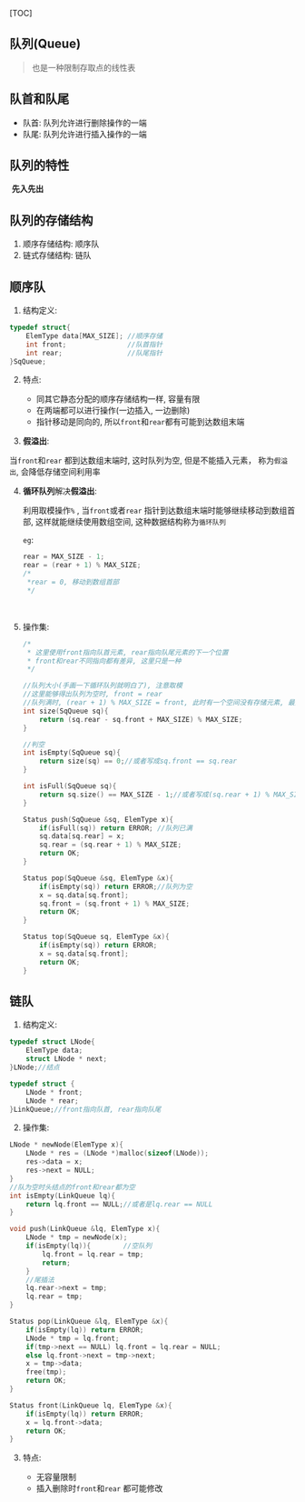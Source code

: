 

[TOC]



##  队列(Queue)

>  也是一种限制存取点的线性表



## 队首和队尾

-  队首: 队列允许进行删除操作的一端
-  队尾: 队列允许进行插入操作的一端



## 队列的特性

​    **先入先出**



## 队列的存储结构

1.  顺序存储结构: 顺序队
2.  链式存储结构: 链队



## 顺序队

1.  结构定义:

   ```c++
   typedef struct{
       ElemType data[MAX_SIZE]; //顺序存储
       int front;			    //队首指针
       int rear;                //队尾指针
   }SqQueue;
   ```

2. 特点:

   -  同其它静态分配的顺序存储结构一样, 容量有限
   -  在两端都可以进行操作(一边插入, 一边删除)
   -  指针移动是同向的, 所以`front`和`rear`都有可能到达数组末端

3.  **假溢出**:

   当`front`和`rear` 都到达数组末端时, 这时队列为空, 但是不能插入元素， 称为`假溢出`,  会降低存储空间利用率

4. **循环队列**解决**假溢出**:

   利用取模操作`%` , 当`front`或者`rear` 指针到达数组末端时能够继续移动到数组首部, 这样就能继续使用数组空间, 这种数据结构称为`循环队列`

   `eg`: 

   ``` c++
   rear = MAX_SIZE - 1;
   rear = (rear + 1) % MAX_SIZE;
   /*
    *rear = 0, 移动到数组首部
    */
   ```

   ​

5. 操作集:

   ```c++
   /*
    * 这里使用front指向队首元素, rear指向队尾元素的下一个位置
    * front和rear不同指向都有差异, 这里只是一种
    */

   //队列大小(手画一下循环队列就明白了), 注意取模
   //这里能够得出队列为空时, front = rear
   //队列满时, (rear + 1) % MAX_SIZE = front, 此时有一个空间没有存储元素, 最大size是MAX_SIZE - 1
   int size(SqQueue sq){
       return (sq.rear - sq.front + MAX_SIZE) % MAX_SIZE;
   }

   //判空
   int isEmpty(SqQueue sq){
       return size(sq) == 0;//或者写成sq.front == sq.rear
   }

   int isFull(SqQueue sq){
       return sq.size() == MAX_SIZE - 1;//或者写成(sq.rear + 1) % MAX_SIZE == sq.front
   }

   Status push(SqQueue &sq, ElemType x){
       if(isFull(sq)) return ERROR; //队列已满
       sq.data[sq.rear] = x;
       sq.rear = (sq.rear + 1) % MAX_SIZE;
       return OK;
   }

   Status pop(SqQueue &sq, ElemType &x){
       if(isEmpty(sq)) return ERROR;//队列为空
       x = sq.data[sq.front];
       sq.front = (sq.front + 1) % MAX_SIZE;
       return OK;
   }

   Status top(SqQueue sq, ElemType &x){
       if(isEmpty(sq)) return ERROR;
       x = sq.data[sq.front];
       return OK;
   }
   ```



## 链队

1.  结构定义:

   ```c++
   typedef struct LNode{
       ElemType data;
       struct LNode * next;
   }LNode;//结点

   typedef struct {
       LNode * front;
       LNode * rear;
   }LinkQueue;//front指向队首, rear指向队尾
   ```

2.  操作集:

   ```c++
   LNode * newNode(ElemType x){
       LNode * res = (LNode *)malloc(sizeof(LNode));
       res->data = x;
       res->next = NULL;
   }
   //队为空时头结点的front和rear都为空
   int isEmpty(LinkQueue lq){
       return lq.front == NULL;//或者是lq.rear == NULL
   }

   void push(LinkQueue &lq, ElemType x){
       LNode * tmp = newNode(x);
       if(isEmpty(lq)){        //空队列
           lq.front = lq.rear = tmp;
           return;
       }
       //尾插法
       lq.rear->next = tmp;
       lq.rear = tmp;
   }

   Status pop(LinkQueue &lq, ElemType &x){
       if(isEmpty(lq)) return ERROR;
       LNode * tmp = lq.front;
       if(tmp->next == NULL) lq.front = lq.rear = NULL;
       else lq.front->next = tmp->next;
       x = tmp->data;
       free(tmp);
       return OK;
   }

   Status front(LinkQueue lq, ElemType &x){
       if(isEmpty(lq)) return ERROR;
       x = lq.front->data;
       return OK;
   }
   ```

3. 特点:

   -  无容量限制
   -  插入删除时`front`和`rear` 都可能修改




